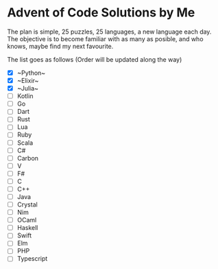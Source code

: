 # Advent of Code Solutions by Me

The plan is simple, 25 puzzles, 25 languages, a new language each day. The objective is to become familiar with as many as posible, and who knows, maybe find my next favourite.

The list goes as follows (Order will be updated along the way)

- [x] ~Python~
- [x] ~Elixir~
- [x] ~Julia~
- [ ] Kotlin
- [ ] Go
- [ ] Dart
- [ ] Rust
- [ ] Lua
- [ ] Ruby
- [ ] Scala
- [ ] C#
- [ ] Carbon
- [ ] V
- [ ] F#
- [ ] C
- [ ] C++
- [ ] Java
- [ ] Crystal
- [ ] Nim
- [ ] OCaml
- [ ] Haskell
- [ ] Swift
- [ ] Elm
- [ ] PHP
- [ ] Typescript
